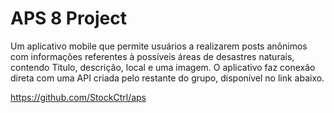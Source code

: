 # APS 8 Project

Um aplicativo mobile que permite usuários a realizarem posts anônimos com informações referentes à possíveis áreas de desastres naturais, contendo Titulo, descrição, local e uma imagem.
O aplicativo faz conexão direta com uma API criada pelo restante do grupo, disponível no link abaixo.

https://github.com/StockCtrl/aps
